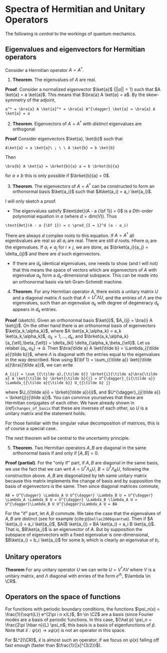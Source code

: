 # Spectra of Hermitian and Unitary Operators

The following is *central* to the workings of quantum mechanics.

## Eigenvalues and eigenvectors for Hermitian operators

Consider a Hermitian operator $A = A^{\dagger}$.

1. **Theorem**. The eigenvalues of $A$ are real.

**Proof**. Consider a normalized eigenvector $\ket{a}$ ($||a|| = 1$) such that $A \ket{a} = a \ket{a}$. This means that $\bra{a} A \ket{a} = a$. By the skew-symmetry of the adjoint, 
```{math}
a^* = \bra{a} A \ket{a}^* = \bra{a} A^{\dagger} \ket{a} = \bra{a} A \ket{a} = a
```

2. **Theorem**. Eigenvectors of $A = A^{\dagger}$ with *distinct* eigenvalues are orthogonal

**Proof** Consider eigenvectors $\ket{a}, \ket{b}$ such that
```{math}
A\ket{a} = a \ket{a}\ ; \ \ A \ket{b} = b \ket{b} 
```
Then 
```{math}
\bra{b} A \ket{a} = \brket{b}{a} a = b \brket{b}{a}
```
for $a \neq b$ this is only possible if $\brket{b}{a} = 0$. 

3. **Theorem**. The eigenvectors of $A = A^{\dagger}$ can be constructed to form an orthonormal basis $\ket{a_i}$ such that $A\ket{a_i} = a_i \ket{a_i}$. 

I will only sketch a proof.

- The eigenvalues satisfy $\text{det}(A - a {\bf 1}) = 0$ is a $D$th-order polynomial equation in $a$ (where $d = \text{dim}(V)$). Thus
```{math}
\text{det}(A - a {\bf 1}) = c \prod_{I = 1}^d (a - a_i)
```
There are always $d$ complex roots to this equation. If $A = A^{\dagger}$ all eigenbvalues are real so all $a_i$ are real. There are still $d$ roots.
Hhere $a_i$ are the eigenvalues. If $a_i \neq a_j$ for $i \neq j$, we are done, as $\brket{a_i}{a_j} = \delta_{ij}$ and there are $d$ such eigenvectors.

- If there are $d_k$ identical eigenvalues, one needs to show (and I will not) that this means the space of vectors which are eigenvectors of $A$ with eigenvalue $a_k$ form a $d_k$-dimensional subspace. This can be made into an orthonormal basis via teh Gram-Schmidt machine.

4. **Theorem**. For any Hermitian operator $A$, there exists a unitary matrix $U$ and a diagonal matrix $\Lambda$ such that $A = U^{\dagger} \Lambda U$, and the entries of $\Lambda$ are the eigenvalues, such than an eigenvalue $a_k$ with degree of degeneracy $d_k$ appears in $d_k$ entries.

**Proof** (sketch). Given an orthonormal basis $\ket{i}$, $A_{ij} = \bra{i} A \ket{j}$. On the other hand there is an orthonormal basis of eigenvectors $\ket{a_k,\alpha_k}$, where $A \ket{a_k,\alpha_k} = a_k \ket{a_k,\alpha_k}$, $\alpha_k = 1,\ldots,d_k$, and $\brket{a_k,\alpha_k}{a_{\ell},\beta_{\ell}} = \delta_{kl} \delta_{\alpha_k,\beta_{\ell}$. Let us relabel $(a_k,\alpha_k) \to {\tilde a}$. Then $\bra{\tilde a} A \ket{\tilde b} = \Lambda_{{\tilde a}{\tilde b}}$, where $\Lambda$ is diagonal with the entries equal to the eigenvalues in the way described. Now using ${\bf 1} = \sum_{{\tilde a}} \ket{{\tilde a}}\bra{{\tilde a}}$, we can write
```{math}
A_{ij} = \sum_{{\tilde a},{\tilde b}} \brket{i}{\tilde a}\bra{\tilde a} A \ket{\tilde b} \brket{\tilde b}{j} = U^{\dagger}_{i{\tilde a}} \Lambda_{{\tilde a}{\tilde b}} U_{{\tilde b} j}
```
where $U_{{\tilde a}i} = \brket{{\tilde a}}{i}$, and $U^{\dagger}_{j{\tilde a}} = \brket{j}{{\tilde a}}$. You can convince yourselves that these are Hermitian conjugates of each other. We have already shown in {ref}`changes_of_basis` that these are inverses of each other, so $U$ is a unitary matrix and the statement holds. 

For those familiar with the singular value decomposition of matrices, this is of course a special case.

The next theorem will be central to the uncertainty principle.

5. **Theorem**. Two Hermitian operators $A,B$ are diagonal in the same orthonormal basis if and only if $[A,B] = 0$. 

**Proof (partial)**. For the "only if" part, if $A,B$ are diagonal in the same basis, we use the fact that we can writ $A = U^{\dagger} \Lambda_A U$, $B = U^{\dagger} \Lambda_B U$, following the construction above. $A,B$ are diagonalized by teh same unitary matrix because this matrix implements the change of basis and by supposition the basis of eigenvectors is the same. Then since diagonal matrices commute,
```{math}
AB = U^{\dagger} \Lambda_A U U^{\dagger} \Lambda_B U = U^{\dagger} \Lambda_A \Lambda_B U = U^{\dagger} \Lambda_B \lambda_A U = U^{\dagger}\Lambda_B U U^{\dagger}\Lambda_A U = BA
```

For the "if" part, let $A,B$ commute. We take the case that the eigenvalues of $A,B$ are distinct (see for example {cite:p}`bellac2006quantum`). Then if $A \ket{a_i} = a_i \ket{a_i}$, $A(B \ket{a_i}) = BA \ket{a_i} = a_i B \ket{a_i}$. That is, $B\ket{a_i}$ is an eigenvector of $A$. But by supposition the subspace of eigenvectors with a fixed eigenvalue is one-dimensional, $B\ket{a_i} = b_i \ket{a_i}$ for some $b_i$ which is clearly an eigenvalue of $b_i$. 

## Unitary operators

**Theorem** For any unitary operator $U$ we can write $U = V^{\dagger}\Lambda V$ where $V$ is a unitary matrix, and $\Lambda$ diagonal with enries of the form $e^{i\lambda}$, $\lambda \in \CR$.

## Operators on the space of functions

For functions with periodic boundary conditions, the functions $\psi_n(x) = \frac{1}{\sqrt{L}} e^{2\pi i n x/L}$, $n \in \CZ$ are a basis (since Fourier modes are a basis of periodic functions. In this case, ${\hat p} \psi_n = \frac{2\pi \hbar n}{L} \psi_n$; this basis is a basis of eigenfunctions of ${\hat p}$. Note that ${\hat x}:\psi(x) \to x\psi(x)$ is not an operator in this space.

For $L^2(\CR)$, ${\hat x}$ is almost such an operator, if we focus on $\psi(x)$ falling off fast enough (faster than $\frac{1}{|x|^{3/2}}$).
